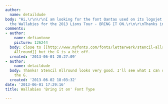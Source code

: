 ```yaml
---
author:
  name: detaildude
body: "Hi,\r\n\r\nI am looking for the font Qantas used on its logojet supporting
  the Wallabies for the 2013 Lions Tour - BRING IT ON.\r\n\r\nThanks in advance!\r\n\r\nChris\r\n\r\n[img:sites/default/files/old-images/VHVXG1_4872.jpg]"
comments:
- author:
    name: defiantone
    picture: 126244
  body: close to [[http://www.myfonts.com/fonts/letterwerk/stencil-allround/|Stencil
    Allround]] but the G is a bit off.
  created: '2013-06-01 20:27:09'
- author:
    name: detaildude
  body: Thanks! Stencil Allround looks very good. I'll see what I can do regarding
    the G.
  created: '2013-06-02 18:03:32'
date: '2013-06-01 17:29:16'
title: Wallabies 'Bring it on' Font Type

---
```

